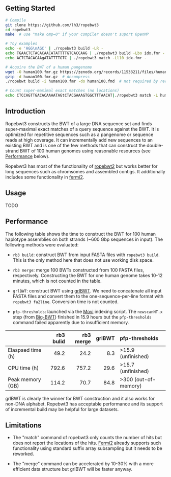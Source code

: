 ## Getting Started
```sh
# Compile
git clone https://github.com/lh3/ropebwt3
cd ropebwt3
make  # use "make omp=0" if your compiler doesn't suport OpenMP

# Toy examples
echo -e 'AGG\nAGC' | ./ropebwt3 build -LR -
echo TGAACTCTACACAACATATTTTGTCACCAAG | ./ropebwt3 build -Lbo idx.fmr -
echo ACTCTACACAAgATATTTTGTC | ./ropebwt3 match -Ll10 idx.fmr -

# Acquire the BWT of a human pangenome
wget -O human100.fmr.gz https://zenodo.org/records/11533211/files/human100.fmr.gz?download=1
gzip -d human100.fmr.gz  # decompress
./ropebwt build -i human100.fmr -do human100.fmd  # not required by recommended

# Count super-maximal exact matches (no locations)
echo CTCCAGTTGACACAAAATAGtCTACGAAAGTGGCTTTAACAT|./ropebwt3 match -L human100.fmd -l20 -
```

## <a name="intro"></a>Introduction

Ropebwt3 constructs the BWT of a large DNA sequence set and finds super-maximal
exact matches of a query sequence against the BWT. It is optimized for
repetitive sequences such as a pangenome or sequence reads at high coverage. It
can incrementally add new sequences to an existing BWT and is one of the few
methods that can construct the double-strand BWT of 100 human genomes using
reasonable resources (see [Performance](perf) below).

Ropebwt3 has most of the functionality of [ropebwt2][rb2] but works better for
long sequences such as chromsomes and assembled contigs. It additionally
includes some functionality in [fermi2][fm2].

## <a name="use"></a>Usage

TODO

## <a name="perf"></a>Performance

The following table shows the time to construct the BWT for 100 human haplotype
assemblies on both strands (~600 Gbp sequences in input). The following methods
were evaluated:

* `rb3 build`: construct BWT from input FASTA files with `ropebwt3 build`. This
  is the only method here that does not use working disk space.

* `rb3 merge`: merge 100 BWTs constructed from 100 FASTA files, respectively.
  Constructing the BWT for one human genome takes 10-12 minutes, which is not
  counted in the table.

* `grlBWT`: construct BWT using [grlBWT][grlbwt]. We need to concatenate all
  input FASTA files and convert them to the one-sequence-per-line format with
  `ropebwt3 fa2line`. Conversion time is not counted.

* `pfp-thresholds`: launched via the [Movi][movi] indexing script. The
  `newscanNT.x` step (from [Big-BWT][bigbwt]) finished in 15.9 hours but the
  `pfp-thresholds` command failed apparently due to insufficient memory.

|                 |rb3 bulid|rb3 merge|grlBWT|pfp-thresholds|
|:----------------|--------:|--------:|-----:|:-------------|
|Elaspsed time (h)|     49.2|     24.2|   8.3|>15.9 (unfinished)|
|CPU time (h)     |    792.6|    757.2|  29.6|>15.7 (unfinished)|
|Peak memory (GB) |    114.2|     70.7|  84.8|>300 (out-of-memory)|

grlBWT is clearly the winner for BWT construction and it also works for non-DNA
alphabet. Ropebwt3 has acceptable performance and its support of incremental
build may be helpful for large datasets.

## <a name="limit"></a>Limitations

* The "match" command of ropebwt3 only counts the number of hits but does not
  report the locations of the hits. [Fermi2][fm2] already supports such
  functionality using standard suffix array subsampling but it needs to be
  reworked.

* The "merge" command can be accelerated by 10-30% with a more efficient data
  structure but grlBWT will be faster anyway.

[grlbwt]: https://github.com/ddiazdom/grlBWT
[movi]: https://github.com/mohsenzakeri/Movi
[bigbwt]: https://gitlab.com/manzai/Big-BWT
[fm2]: https://github.com/lh3/fermi2
[rb2]: https://github.com/lh3/ropebwt2
